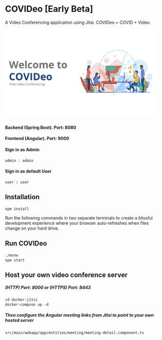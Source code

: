 # COVIDeo [Early Beta]

A Video Conferencing application using Jitsi.
COVIDeo = COVID + Video

![alt text](https://raw.githubusercontent.com/kenocvr/COVIDeo/master/src/main/webapp/app/assets/images/landing-img.png 'Logo Title Text 1')

#### Backend (Spring Boot). Port: 8080

#### Frontend (Angular). Port: 9000

#### Sign in as Admin

    admin : admin

#### Sign in as default User

    user : user

## Installation

    npm install

Run the following commands in two separate terminals to create a blissful development experience where your browser
auto-refreshes when files change on your hard drive.

## Run COVIDeo

    ./mvnw
    npm start

## Host your own video conference server

##### (HTTP) Port: 8000 or (HTTPS) Port: 8443

    cd docker-jitsi
    docker-compose up -d

##### Then configure the Angular meeting links from Jitsi to point to your own hosted server

    src/main/webapp/app/entities/meeting/meeting-detail.component.ts

